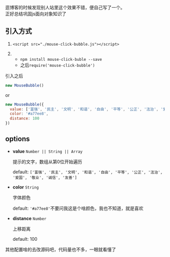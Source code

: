 
逛博客的时候发现别人站里这个效果不错，便自己写了一个。  
正好总结巩固js面向对象知识了  

## 引入方式
1. `<script src="./mouse-click-bubble.js"></script>`  

2. + `npm install mouse-click-buble --save`
    + 之后`require('mouse-click-bubble')`

引入之后  

```javascript
new MouseBubble()
```
or
```javascript
new MouseBubble({
  value: ['富强', '民主', '文明', '和谐', '自由', '平等', '公正', '法治', '爱国', '敬业', '诚信', '友善'],
  color: '#a77ee8',
  distance: 100
})
```

## options
+ **value**  `Number || String || Array`  

  提示的文字，数组从第0位开始遍历  

  default: `['富强', '民主', '文明', '和谐', '自由', '平等', '公正', '法治', '爱国', '敬业', '诚信', '友善']`
+ **color** `String`

  字体颜色
  
  default: `'#a77ee8'`不要问我这是个啥颜色，我也不知道，就是喜欢
+ **distance** `Number`

  上移距离
  
  default: 100
  
其他配置啥的去改源码吧，代码量也不多，一眼就看懂了